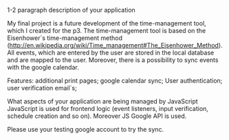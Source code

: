 1-2 paragraph description of your application

My final project is a future development of the time-management tool, which I created for the p3. The time-management tool is based on the Eisenhower`s time-management method (http://en.wikipedia.org/wiki/Time_management#The_Eisenhower_Method). All events, which are entered by the user are stored in the local database and are mapped to the user. Moreover, there is a possibility to sync events with the google calendar.

Features:
	additional print pages;
	google calendar sync;
	User authentication;
	user verification email`s;

What aspects of your application are being managed by JavaScript
JavaScript is used for frontend logic (event listeners, input verification, schedule creation and so on). Moreover JS Google API is used.

Please use your testing google account to try the sync.